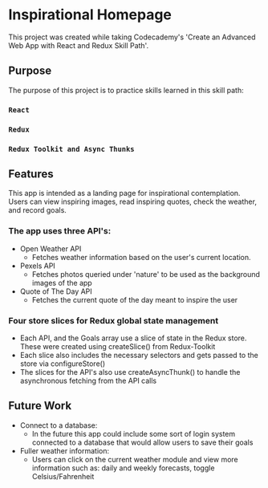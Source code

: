 # Inspirational Homepage

This project was created while taking Codecademy's 'Create an Advanced Web App with React and Redux Skill Path'.

## Purpose

The purpose of this project is to practice skills learned in this skill path:

### `React`
### `Redux`
### `Redux Toolkit and Async Thunks`

## Features

This app is intended as a landing page for inspirational contemplation. Users can view inspiring images, read inspiring quotes, check the weather, and record goals.

### The app uses three API's:
- Open Weather API 
    - Fetches weather information based on the user's current location.
- Pexels API
    - Fetches photos queried under 'nature' to be used as the background images of the app
- Quote of The Day API  
    - Fetches the current quote of the day meant to inspire the user

### Four store slices for Redux global state management
- Each API, and the Goals array use a slice of state in the Redux store. These were created using createSlice() from Redux-Toolkit
- Each slice also includes the necessary selectors and gets passed to the store via configureStore()
- The slices for the API's also use createAsyncThunk() to handle the asynchronous fetching from the API calls

## Future Work

- Connect to a database:
    - In the future this app could include some sort of login system connected to a database that would allow users to save their goals
- Fuller weather information:
    - Users can click on the current weather module and view more information such as: daily and weekly forecasts, toggle Celsius/Fahrenheit